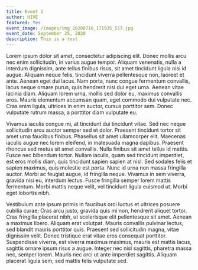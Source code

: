 ```yaml
---
title: Event 1
author: HIVE
featured: Yes
event_image: /images/img_20200716_171935_557.jpg
event_date: September 25, 2020
description: This is a test
---
```

<!--StartFragment-->

Lorem ipsum dolor sit amet, consectetur adipiscing elit. Donec mollis arcu nec enim sollicitudin, in varius augue tempor. Aliquam venenatis, nulla a interdum dignissim, ante tellus finibus risus, sit amet tincidunt ligula nisi id augue. Aliquam neque felis, tincidunt viverra pellentesque non, laoreet et ante. Aenean eget dui lacus. Nam porta, nunc congue fermentum convallis, lacus neque ornare purus, quis hendrerit nisi dui eget urna. Aenean vitae lacinia diam. Aliquam lorem urna, mollis sed dolor eu, maximus convallis eros. Mauris elementum accumsan quam, eget commodo dui vulputate nec. Cras enim ligula, ultrices in enim auctor, cursus porttitor sem. Donec vulputate rutrum massa, a porttitor diam vulputate eu.

Vivamus iaculis congue mi, at tincidunt dui tincidunt vitae. Sed nec neque sollicitudin arcu auctor semper sed et dolor. Praesent tincidunt tortor sit amet urna faucibus finibus. Phasellus sit amet ullamcorper elit. Maecenas iaculis augue nec lorem eleifend, in malesuada magna dapibus. Praesent rhoncus sed metus sit amet convallis. Nulla finibus sit amet tellus id mattis. Fusce nec bibendum tortor. Nullam iaculis, quam sed tincidunt imperdiet, est eros mollis diam, quis tincidunt sapien sapien at nisl. Sed sodales felis et sapien maximus, quis molestie est porta. Nunc id urna non massa fringilla auctor. Morbi ac feugiat augue, id fringilla neque. Vivamus in sem viverra, gravida nisi eu, interdum lectus. Fusce fringilla semper lorem mattis fermentum. Morbi mattis neque velit, vel tincidunt ligula euismod ut. Morbi eget lobortis nibh.

Vestibulum ante ipsum primis in faucibus orci luctus et ultrices posuere cubilia curae; Cras arcu justo, gravida quis mi non, hendrerit aliquet tortor. Cras fringilla placerat nibh, ut scelerisque elit pellentesque sit amet. Aenean a maximus libero. Aliquam erat volutpat. Mauris convallis pulvinar lectus, sed blandit mauris porttitor quis. Praesent sed sollicitudin magna, vitae dignissim velit. Donec tristique erat vitae eros consequat porttitor. Suspendisse viverra, est viverra maximus maximus, mauris est mattis lacus, sagittis ornare ipsum risus a augue. Integer nec nisl sagittis, pharetra massa nec, semper lorem. Mauris nec orci ut ante imperdiet sagittis. Aliquam placerat ligula sem, sed mattis felis vulputate sed.

<!--EndFragment-->
